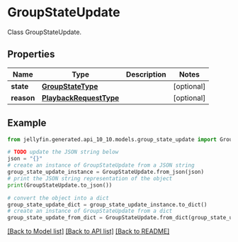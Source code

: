 # GroupStateUpdate

Class GroupStateUpdate.

## Properties

Name | Type | Description | Notes
------------ | ------------- | ------------- | -------------
**state** | [**GroupStateType**](GroupStateType.md) |  | [optional] 
**reason** | [**PlaybackRequestType**](PlaybackRequestType.md) |  | [optional] 

## Example

```python
from jellyfin.generated.api_10_10.models.group_state_update import GroupStateUpdate

# TODO update the JSON string below
json = "{}"
# create an instance of GroupStateUpdate from a JSON string
group_state_update_instance = GroupStateUpdate.from_json(json)
# print the JSON string representation of the object
print(GroupStateUpdate.to_json())

# convert the object into a dict
group_state_update_dict = group_state_update_instance.to_dict()
# create an instance of GroupStateUpdate from a dict
group_state_update_from_dict = GroupStateUpdate.from_dict(group_state_update_dict)
```
[[Back to Model list]](README.md#documentation-for-models) [[Back to API list]](README.md#documentation-for-api-endpoints) [[Back to README]](README.md)


